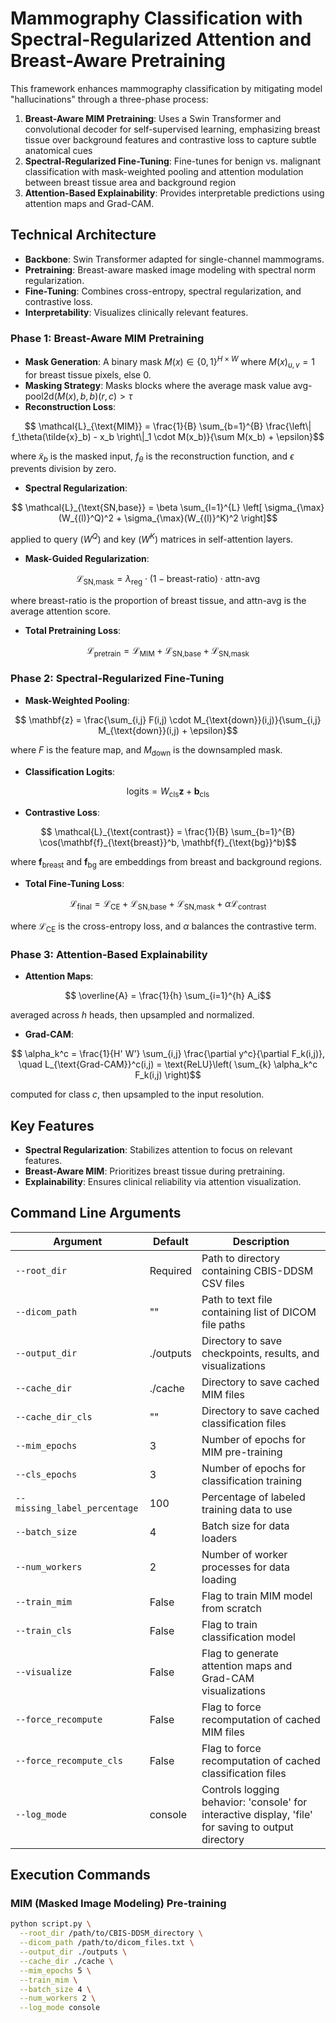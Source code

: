 # Mammography Classification with Spectral-Regularized Attention and Breast-Aware Pretraining

This framework enhances mammography classification by mitigating model "hallucinations" through a three-phase process:

1. **Breast-Aware MIM Pretraining**: Uses a Swin Transformer and convolutional decoder for self-supervised learning, emphasizing breast tissue over background features and contrastive loss to capture subtle anatomical cues
2. **Spectral-Regularized Fine-Tuning**: Fine-tunes for benign vs. malignant classification with mask-weighted pooling and attention modulation between breast tissue area and background region
3. **Attention-Based Explainability**: Provides interpretable predictions using attention maps and Grad-CAM.

## Technical Architecture

- **Backbone**: Swin Transformer adapted for single-channel mammograms.
- **Pretraining**: Breast-aware masked image modeling with spectral norm regularization.
- **Fine-Tuning**: Combines cross-entropy, spectral regularization, and contrastive loss.
- **Interpretability**: Visualizes clinically relevant features.

### Phase 1: Breast-Aware MIM Pretraining

- **Mask Generation**: A binary mask $`M(x) \in \{0,1\}^{H \times W}`$ where $`M(x)_{u,v} = 1`$ for breast tissue pixels, else 0.
- **Masking Strategy**: Masks blocks where the average mask value $`\text{avg-pool2d}(M(x), b, b)(r, c) > \tau`$
- **Reconstruction Loss**: 
```math
  \mathcal{L}_{\text{MIM}} = \frac{1}{B} \sum_{b=1}^{B} \frac{\left\| f_\theta(\tilde{x}_b) - x_b \right\|_1 \cdot M(x_b)}{\sum M(x_b) + \epsilon}
  ```
  where $`\tilde{x}_b`$ is the masked input, $`f_\theta`$ is the reconstruction function, and $`\epsilon`$ prevents division by zero.
- **Spectral Regularization**: 
```math
  \mathcal{L}_{\text{SN,base}} = \beta \sum_{l=1}^{L} \left[ \sigma_{\max}(W_{(l)}^Q)^2 + \sigma_{\max}(W_{(l)}^K)^2 \right]
```
  applied to query ($`W^Q`$) and key ($`W^K`$) matrices in self-attention layers.
- **Mask-Guided Regularization**: 
```math
  \mathcal{L}_{\text{SN,mask}} = \lambda_{\text{reg}} \cdot (1 - \text{breast-ratio}) \cdot \text{attn-avg}
```
  where $`\text{breast-ratio}`$ is the proportion of breast tissue, and $`\text{attn-avg}`$ is the average attention score.
- **Total Pretraining Loss**: 
```math
  \mathcal{L}_{\text{pretrain}} = \mathcal{L}_{\text{MIM}} + \mathcal{L}_{\text{SN,base}} + \mathcal{L}_{\text{SN,mask}}
```

### Phase 2: Spectral-Regularized Fine-Tuning

- **Mask-Weighted Pooling**: 
```math
  \mathbf{z} = \frac{\sum_{i,j} F(i,j) \cdot M_{\text{down}}(i,j)}{\sum_{i,j} M_{\text{down}}(i,j) + \epsilon}
```
  where $`F`$ is the feature map, and $`M_{\text{down}}`$ is the downsampled mask.
- **Classification Logits**: 
```math
  \text{logits} = W_{\text{cls}} \mathbf{z} + \mathbf{b}_{\text{cls}}
```
- **Contrastive Loss**: 
```math
  \mathcal{L}_{\text{contrast}} = \frac{1}{B} \sum_{b=1}^{B} \cos(\mathbf{f}_{\text{breast}}^b, \mathbf{f}_{\text{bg}}^b)
```
  where $`\mathbf{f}_{\text{breast}}`$ and $`\mathbf{f}_{\text{bg}}`$ are embeddings from breast and background regions.
- **Total Fine-Tuning Loss**: 
```math
  \mathcal{L}_{\text{final}} = \mathcal{L}_{\text{CE}} + \mathcal{L}_{\text{SN,base}} + \mathcal{L}_{\text{SN,mask}} + \alpha \mathcal{L}_{\text{contrast}}
```
  where $`\mathcal{L}_{\text{CE}}`$ is the cross-entropy loss, and $`\alpha`$ balances the contrastive term.

### Phase 3: Attention-Based Explainability

- **Attention Maps**: 
```math
  \overline{A} = \frac{1}{h} \sum_{i=1}^{h} A_i
```
  averaged across $`h`$ heads, then upsampled and normalized.
- **Grad-CAM**: 
```math
  \alpha_k^c = \frac{1}{H' W'} \sum_{i,j} \frac{\partial y^c}{\partial F_k(i,j)}, \quad L_{\text{Grad-CAM}}^c(i,j) = \text{ReLU}\left( \sum_{k} \alpha_k^c F_k(i,j) \right)
```
  computed for class $`c`$, then upsampled to the input resolution.

## Key Features

- **Spectral Regularization**: Stabilizes attention to focus on relevant features.
- **Breast-Aware MIM**: Prioritizes breast tissue during pretraining.
- **Explainability**: Ensures clinical reliability via attention visualization.

## Command Line Arguments

| Argument | Default | Description |
|----------|---------|-------------|
| `--root_dir` | Required | Path to directory containing CBIS-DDSM CSV files |
| `--dicom_path` | "" | Path to text file containing list of DICOM file paths |
| `--output_dir` | ./outputs | Directory to save checkpoints, results, and visualizations |
| `--cache_dir` | ./cache | Directory to save cached MIM files |
| `--cache_dir_cls` | "" | Directory to save cached classification files |
| `--mim_epochs` | 3 | Number of epochs for MIM pre-training |
| `--cls_epochs` | 3 | Number of epochs for classification training |
| `--missing_label_percentage` | 100 | Percentage of labeled training data to use |
| `--batch_size` | 4 | Batch size for data loaders |
| `--num_workers` | 2 | Number of worker processes for data loading |
| `--train_mim` | False | Flag to train MIM model from scratch |
| `--train_cls` | False | Flag to train classification model |
| `--visualize` | False | Flag to generate attention maps and Grad-CAM visualizations |
| `--force_recompute` | False | Flag to force recomputation of cached MIM files |
| `--force_recompute_cls` | False | Flag to force recomputation of cached classification files |
| `--log_mode` | console | Controls logging behavior: 'console' for interactive display, 'file' for saving to output directory |

## Execution Commands

### MIM (Masked Image Modeling) Pre-training

```bash
python script.py \
  --root_dir /path/to/CBIS-DDSM_directory \
  --dicom_path /path/to/dicom_files.txt \
  --output_dir ./outputs \
  --cache_dir ./cache \
  --mim_epochs 5 \
  --train_mim \
  --batch_size 4 \
  --num_workers 2 \
  --log_mode console
